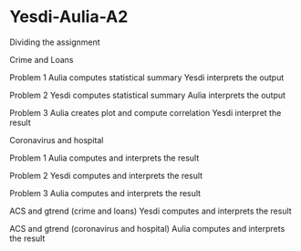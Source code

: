 # Yesdi-Aulia-A2

Dividing the assignment

Crime and Loans

Problem 1
Aulia computes statistical summary
Yesdi interprets the output

Problem 2
Yesdi computes statistical summary
Aulia interprets the output

Problem 3
Aulia creates plot and compute correlation
Yesdi interpret the result

Coronavirus and hospital

Problem 1
Aulia computes and interprets the result

Problem 2
Yesdi computes and interprets the result

Problem 3
Aulia computes and interprets the result

ACS and gtrend (crime and loans)
Yesdi computes and interprets the result 

ACS and gtrend (coronavirus and hospital)
Aulia computes and interprets the result 
